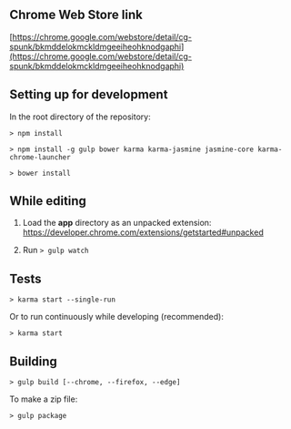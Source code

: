 ## Chrome Web Store link

[https://chrome.google.com/webstore/detail/cg-spunk/bkmddelokmckldmgeeiheohknodgaphi](https://chrome.google.com/webstore/detail/cg-spunk/bkmddelokmckldmgeeiheohknodgaphi)

## Setting up for development

In the root directory of the repository:

`> npm install`

`> npm install -g gulp bower karma karma-jasmine jasmine-core karma-chrome-launcher`

`> bower install`


## While editing

1. Load the **app** directory as an unpacked extension: https://developer.chrome.com/extensions/getstarted#unpacked

2. Run `> gulp watch`

## Tests

`> karma start --single-run`

Or to run continuously while developing (recommended):

`> karma start`


## Building

`> gulp build [--chrome, --firefox, --edge]`

To make a zip file:

`> gulp package`
